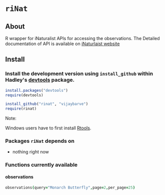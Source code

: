 # `riNat`


## About
R wrapper for iNaturalist APIs for accessing the observations. The Detailed documentation of API is available on [iNaturlaist website](http://www.inaturalist.org/pages/api+reference) 

## Install

### Install the development version using `install_github` within Hadley's [devtools](https://github.com/hadley/devtools) package.

```R
install.packages("devtools")
require(devtools)

install_github("rinat", "vijaybarve")
require(rinat)
```

Note: 

Windows users have to first install [Rtools](http://cran.r-project.org/bin/windows/Rtools/).

### Packages `riNat` depends on
+ nothing right now


### Functions currently available

#### observations

```coffee
observations(query="Monarch Butterfly",page=2,per_page=25)
```

